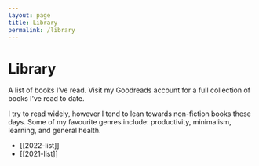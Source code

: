 ```yaml
---
layout: page
title: Library
permalink: /library
---
```


# Library

A list of books I’ve read. Visit my Goodreads account for a full collection of books I’ve read to date.

I try to read widely, however I tend to lean towards non-fiction books these days. Some of my favourite genres include: productivity, minimalism, learning, and general health.

- [[2022-list]]
- [[2021-list]]

<style>
  .wrapper {
    max-width: 44em;
  }
</style>